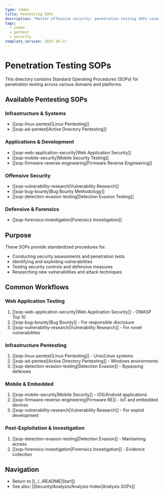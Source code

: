 ```yaml
---
type: index
title: Pentesting SOPs
description: "Master offensive security: penetration testing SOPs covering web apps, AD, mobile, Linux, forensics, bug bounty & detection evasion techniques."
tags:
  - index
  - pentest
  - security
template_version: 2025-10-11
---
```


# Penetration Testing SOPs

This directory contains Standard Operating Procedures (SOPs) for penetration testing across various domains and platforms.

## Available Pentesting SOPs

### Infrastructure & Systems
- [[sop-linux-pentest|Linux Pentesting]]
- [[sop-ad-pentest|Active Directory Pentesting]]

### Applications & Development
- [[sop-web-application-security|Web Application Security]]
- [[sop-mobile-security|Mobile Security Testing]]
- [[sop-firmware-reverse-engineering|Firmware Reverse Engineering]]

### Offensive Security
- [[sop-vulnerability-research|Vulnerability Research]]
- [[sop-bug-bounty|Bug Bounty Methodology]]
- [[sop-detection-evasion-testing|Detection Evasion Testing]]

### Defensive & Forensics
- [[sop-forensics-investigation|Forensics Investigation]]

## Purpose

These SOPs provide standardized procedures for:
- Conducting security assessments and penetration tests
- Identifying and exploiting vulnerabilities
- Testing security controls and defensive measures
- Researching new vulnerabilities and attack techniques

## Common Workflows

### Web Application Testing
1. [[sop-web-application-security|Web Application Security]] - OWASP Top 10
2. [[sop-bug-bounty|Bug Bounty]] - For responsible disclosure
3. [[sop-vulnerability-research|Vulnerability Research]] - For novel vulnerabilities

### Infrastructure Pentesting
1. [[sop-linux-pentest|Linux Pentesting]] - Unix/Linux systems
2. [[sop-ad-pentest|Active Directory Pentesting]] - Windows environments
3. [[sop-detection-evasion-testing|Detection Evasion]] - Bypassing defenses

### Mobile & Embedded
1. [[sop-mobile-security|Mobile Security]] - iOS/Android applications
2. [[sop-firmware-reverse-engineering|Firmware RE]] - IoT and embedded devices
3. [[sop-vulnerability-research|Vulnerability Research]] - For exploit development

### Post-Exploitation & Investigation
1. [[sop-detection-evasion-testing|Detection Evasion]] - Maintaining access
2. [[sop-forensics-investigation|Forensics Investigation]] - Evidence collection

## Navigation

- Return to [[../../README|Start]]
- See also: [[Security/Analysis/Analysis-Index|Analysis SOPs]]
